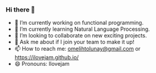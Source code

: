 ### Hi there 👋
- 🔭 I’m currently working on functional programming.
- 🌱 I’m currently learning Natural Language Processing.
- 👯 I’m looking to collaborate on new exciting projects.
- 💬 Ask me about if I join your team to make it up!
- 📫 How to reach me: omelihtolunay@gmail.com or https://ilovejam.github.io/
- 😄 Pronouns: Ilovejam
<!--
**Ilovejam/Ilovejam** is a ✨ _special_ ✨ repository because its `README.md` (this file) appears on your GitHub profile.

Here are some ideas to get you started:

- 🔭 I’m currently working on functional programming.
- 🌱 I’m currently learning Natural Language Processing
- 👯 I’m looking to collaborate on new exciting projects.
- 💬 Ask me about if I join your team to make it up!
- 📫 How to reach me: omelihtolunay@gmail.com or https://ilovejam.webflow.io/
- 😄 Pronouns: Ilovejam
-->

